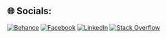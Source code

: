 
## 🌐 Socials:
[![Behance](https://img.shields.io/badge/Behance-1769ff?logo=behance&logoColor=white)](https://behance.net/lucasgeron) [![Facebook](https://img.shields.io/badge/Instagram-%23E4405F.svg?logo=Instagram&logoColor=white)](https://instagram.com/oolucasfernando) [![LinkedIn](https://img.shields.io/badge/LinkedIn-%230077B5.svg?logo=linkedin&logoColor=white)](https://linkedin.com/in/lucasgeron) [![Stack Overflow](https://img.shields.io/badge/-Stackoverflow-FE7A16?logo=stack-overflow&logoColor=white)](https://stackoverflow.com/users/lucasgeron) 

